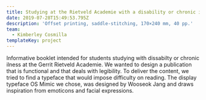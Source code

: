 ```yaml
---
title: Studying at the Rietveld Academie with a disability or chronic illness
date: 2019-07-28T15:49:53.795Z
description: 'Offset printing, saddle-stitching, 170×240 mm, 40 pp.'
team:
  - Kimberley Cosmilla
templateKey: project
---
```

Informative booklet intended for students studying with dissabilty or chronic ilness at the Gerrit Rietveld Academie. We wanted to design a publication that is functional and that deals with legibility. To deliver the content, we tried to find a typeface that would impose difficulty on reading. The display typeface OS Mimic we chose, was designed by Wooseok Jang and draws inspiration from emoticons and facial expressions.
